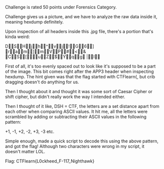 Challenge is rated 50 points under Forensics Category.

Challenge gives us a picture, and we have to analyze the raw data inside it, meaning hexdump definitely.

Upon inspection of all headers inside this .jpg file, there's a portion that's kinda weird:

DSHjh^vj!G6]
ram]mVP#<&
CS[\uZ$Yqg
|l          

First of all, it's too evenly spaced out to look like it's supposed to be a part of the image. This bit comes right after the APP3 header when inspecting hexdump. The hint given was that the flag started with CTFlearn{, but crib dragging doesn't do anything for us.

Then I thought about it and thought it was some sort of Caesar Cipher or shift cipher, but didn't really work the way I intended either.

Then I thought of it like, DSH = CTF, the letters are a set distance apart from each other when comparing ASCII values. It hit me, all the letters were scrambled by adding or subtracting their ASCII values in the following pattern:

+1, -1, +2, -2, +3, -3 etc.

Simple enough, made a quick script to decode this using the above pattern, and got the flag! Although two characters were wrong in my script, it doesn't matter LOL.

Flag: CTFlearn{L0ckheed_F-117_Nighthawk}
